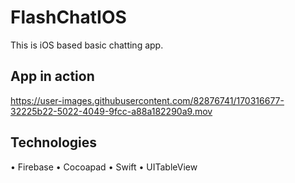 # FlashChatIOS

This is iOS based basic chatting app.

## App in action


https://user-images.githubusercontent.com/82876741/170316677-32225b22-5022-4049-9fcc-a88a182290a9.mov

## Technologies

• Firebase
• Cocoapad
• Swift
• UITableView
